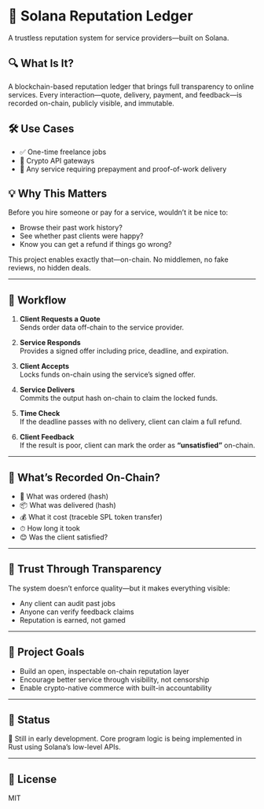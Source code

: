 # 🧾 Solana Reputation Ledger

A trustless reputation system for service providers—built on Solana.

## 🔍 What Is It?

A blockchain-based reputation ledger that brings full transparency to online services. Every interaction—quote, delivery, payment, and feedback—is recorded on-chain, publicly visible, and immutable.

## 🛠 Use Cases

- ✅ One-time freelance jobs  
- 🔐 Crypto API gateways  
- 🤝 Any service requiring prepayment and proof-of-work delivery

## 💡 Why This Matters

Before you hire someone or pay for a service, wouldn’t it be nice to:

- Browse their past work history?
- See whether past clients were happy?
- Know you can get a refund if things go wrong?

This project enables exactly that—on-chain. No middlemen, no fake reviews, no hidden deals.

---

## 🔄 Workflow

1. **Client Requests a Quote**  
   Sends order data off-chain to the service provider.

2. **Service Responds**  
   Provides a signed offer including price, deadline, and expiration.

3. **Client Accepts**  
   Locks funds on-chain using the service’s signed offer.

4. **Service Delivers**  
   Commits the output hash on-chain to claim the locked funds.

5. **Time Check**  
   If the deadline passes with no delivery, client can claim a full refund.

6. **Client Feedback**  
   If the result is poor, client can mark the order as **“unsatisfied”** on-chain.

---

## 📖 What’s Recorded On-Chain?

- 🔎 What was ordered (hash)
- 📦 What was delivered (hash)  
- 💰 What it cost (traceble SPL token transfer)
- ⏱ How long it took  
- 😊 Was the client satisfied?  

---

## 🔐 Trust Through Transparency

The system doesn’t enforce quality—but it makes everything visible:

- Any client can audit past jobs  
- Anyone can verify feedback claims  
- Reputation is earned, not gamed  

---

## 📌 Project Goals

- Build an open, inspectable on-chain reputation layer  
- Encourage better service through visibility, not censorship  
- Enable crypto-native commerce with built-in accountability

---

## 🚧 Status

🔧 Still in early development. Core program logic is being implemented in Rust using Solana’s low-level APIs.

---

## 📄 License

MIT

